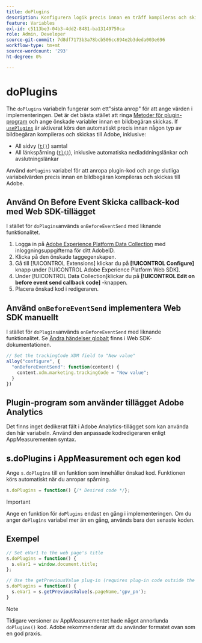 ```yaml
---
title: doPlugins
description: Konfigurera logik precis innan en träff kompileras och skickas till Adobe.
feature: Variables
exl-id: c5113be3-04b3-4dd2-8481-ba13149750ca
role: Admin, Developer
source-git-commit: 7d8df7173b3a78bcb506cc894e2b3deda003e696
workflow-type: tm+mt
source-wordcount: '293'
ht-degree: 0%

---
```


# doPlugins

The `doPlugins` variabeln fungerar som ett&quot;sista anrop&quot; för att ange värden i implementeringen. Det är det bästa stället att ringa [Metoder för plugin-program](../plugins/impl-plugins.md) och ange önskade variabler innan en bildbegäran skickas. If [`usePlugins`](../config-vars/useplugins.md) är aktiverat körs den automatiskt precis innan någon typ av bildbegäran kompileras och skickas till Adobe, inklusive:

* All sidvy ([`t()`](t-method.md)) samtal
* All länkspårning ([`tl()`](tl-method.md)), inklusive automatiska nedladdningslänkar och avslutningslänkar

Använd `doPlugins` variabel för att anropa plugin-kod och ange slutliga variabelvärden precis innan en bildbegäran kompileras och skickas till Adobe.

## Använd On Before Event Skicka callback-kod med Web SDK-tillägget

I stället för `doPlugins`används `onBeforeEventSend` med liknande funktionalitet.

1. Logga in på [Adobe Experience Platform Data Collection](https://experience.adobe.com/data-collection) med inloggningsuppgifterna för ditt AdobeID.
1. Klicka på den önskade taggegenskapen.
1. Gå till [!UICONTROL Extensions] klickar du på **[!UICONTROL Configure]** knapp under [!UICONTROL Adobe Experience Platform Web SDK].
1. Under [!UICONTROL Data Collection]klickar du på **[!UICONTROL Edit on before event send callback code]** -knappen.
1. Placera önskad kod i redigeraren.

## Använd `onBeforeEventSend` implementera Web SDK manuellt

I stället för `doPlugins`används `onBeforeEventSend` med liknande funktionalitet. Se [Ändra händelser globalt](https://experienceleague.adobe.com/docs/experience-platform/edge/fundamentals/tracking-events.html#modifying-events-globally) finns i Web SDK-dokumentationen.

```js
// Set the trackingCode XDM field to "New value"
alloy("configure", {
  "onBeforeEventSend": function(content) {
    content.xdm.marketing.trackingCode = "New value";
  }
})
```

## Plugin-program som använder tillägget Adobe Analytics

Det finns inget dedikerat fält i Adobe Analytics-tillägget som kan använda den här variabeln. Använd den anpassade kodredigeraren enligt AppMeasurementen syntax.

## s.doPlugins i AppMeasurement och egen kod

Ange `s.doPlugins` till en funktion som innehåller önskad kod. Funktionen körs automatiskt när du anropar spårning.

```js
s.doPlugins = function() {/* Desired code */};
```

>[!IMPORTANT]
>
>Ange en funktion för `doPlugins` endast en gång i implementeringen. Om du anger `doPlugins` variabel mer än en gång, används bara den senaste koden.

## Exempel

```js
// Set eVar1 to the web page's title
s.doPlugins = function() {
  s.eVar1 = window.document.title;
};

// Use the getPreviousValue plug-in (requires plug-in code outside the function)
s.doPlugins = function() {
  s.eVar1 = s.getPreviousValue(s.pageName,'gpv_pn');
}
```

>[!NOTE]
>
>Tidigare versioner av AppMeasurementet hade något annorlunda `doPlugins()` kod. Adobe rekommenderar att du använder formatet ovan som en god praxis.
